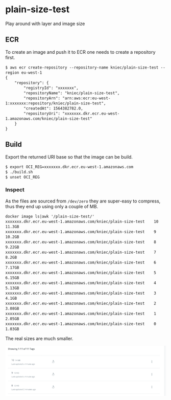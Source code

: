 # plain-size-test
Play around with layer and image size

## ECR
To create an image and push it to ECR one needs to create a repository first.

```
$ aws ecr create-repository --repository-name kniec/plain-size-test --region eu-west-1
{
    "repository": {
        "registryId": "xxxxxxx",
        "repositoryName": "kniec/plain-size-test",
        "repositoryArn": "arn:aws:ecr:eu-west-1:xxxxxxx:repository/kniec/plain-size-test",
        "createdAt": 1564382782.0,
        "repositoryUri": "xxxxxxx.dkr.ecr.eu-west-1.amazonaws.com/kniec/plain-size-test"
    }
}
```

## Build
Export the returned URI base so that the image can be build.

```
$ export OCI_REG=xxxxxxx.dkr.ecr.eu-west-1.amazonaws.com
$ ./build.sh
$ unset OCI_REG
```

### Inspect

As the files are sourced from `/dev/zero` they are super-easy to compress, thus they end up using only a couple of MB.

```
docker image ls|awk '/plain-size-test/'
xxxxxxx.dkr.ecr.eu-west-1.amazonaws.com/kniec/plain-size-test    10     11.3GB
xxxxxxx.dkr.ecr.eu-west-1.amazonaws.com/kniec/plain-size-test    9      10.2GB
xxxxxxx.dkr.ecr.eu-west-1.amazonaws.com/kniec/plain-size-test    8      9.22GB
xxxxxxx.dkr.ecr.eu-west-1.amazonaws.com/kniec/plain-size-test    7      8.2GB
xxxxxxx.dkr.ecr.eu-west-1.amazonaws.com/kniec/plain-size-test    6      7.17GB
xxxxxxx.dkr.ecr.eu-west-1.amazonaws.com/kniec/plain-size-test    5      6.15GB
xxxxxxx.dkr.ecr.eu-west-1.amazonaws.com/kniec/plain-size-test    4      5.13GB
xxxxxxx.dkr.ecr.eu-west-1.amazonaws.com/kniec/plain-size-test    3      4.1GB
xxxxxxx.dkr.ecr.eu-west-1.amazonaws.com/kniec/plain-size-test    2      3.08GB
xxxxxxx.dkr.ecr.eu-west-1.amazonaws.com/kniec/plain-size-test    1      2.05GB
xxxxxxx.dkr.ecr.eu-west-1.amazonaws.com/kniec/plain-size-test    0      1.03GB
```

The real sizes are much smaller.

![](./pics/tag_real_size_zero.png)